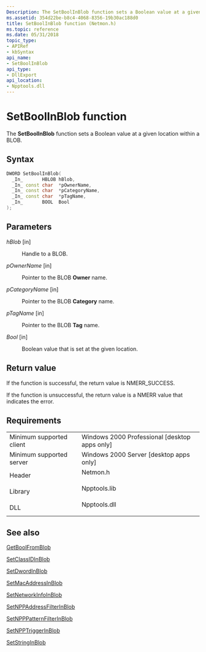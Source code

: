 ```yaml
---
Description: The SetBoolInBlob function sets a Boolean value at a given location within a BLOB.
ms.assetid: 354d22be-b8c4-4068-8356-19b30ac188d0
title: SetBoolInBlob function (Netmon.h)
ms.topic: reference
ms.date: 05/31/2018
topic_type: 
- APIRef
- kbSyntax
api_name: 
- SetBoolInBlob
api_type: 
- DllExport
api_location: 
- Npptools.dll
---
```


# SetBoolInBlob function

The **SetBoolInBlob** function sets a Boolean value at a given location within a BLOB.

## Syntax


```C++
DWORD SetBoolInBlob(
  _In_       HBLOB hBlob,
  _In_ const char  *pOwnerName,
  _In_ const char  *pCategoryName,
  _In_ const char  *pTagName,
  _In_       BOOL  Bool
);
```



## Parameters

<dl> <dt>

*hBlob* \[in\]
</dt> <dd>

Handle to a BLOB.

</dd> <dt>

*pOwnerName* \[in\]
</dt> <dd>

Pointer to the BLOB **Owner** name.

</dd> <dt>

*pCategoryName* \[in\]
</dt> <dd>

Pointer to the BLOB **Category** name.

</dd> <dt>

*pTagName* \[in\]
</dt> <dd>

Pointer to the BLOB **Tag** name.

</dd> <dt>

*Bool* \[in\]
</dt> <dd>

Boolean value that is set at the given location.

</dd> </dl>

## Return value

If the function is successful, the return value is NMERR\_SUCCESS.

If the function is unsuccessful, the return value is a NMERR value that indicates the error.

## Requirements



|                                     |                                                                                         |
|-------------------------------------|-----------------------------------------------------------------------------------------|
| Minimum supported client<br/> | Windows 2000 Professional \[desktop apps only\]<br/>                              |
| Minimum supported server<br/> | Windows 2000 Server \[desktop apps only\]<br/>                                    |
| Header<br/>                   | <dl> <dt>Netmon.h</dt> </dl>     |
| Library<br/>                  | <dl> <dt>Npptools.lib</dt> </dl> |
| DLL<br/>                      | <dl> <dt>Npptools.dll</dt> </dl> |



## See also

<dl> <dt>

[GetBoolFromBlob](getboolfromblob.md)
</dt> <dt>

[SetClassIDInBlob](setclassidinblob.md)
</dt> <dt>

[SetDwordInBlob](setdwordinblob.md)
</dt> <dt>

[SetMacAddressInBlob](setmacaddressinblob.md)
</dt> <dt>

[SetNetworkInfoInBlob](setnetworkinfoinblob.md)
</dt> <dt>

[SetNPPAddressFilterInBlob](setnppaddressfilterinblob.md)
</dt> <dt>

[SetNPPPatternFilterInBlob](setnpppatternfilterinblob.md)
</dt> <dt>

[SetNPPTriggerInBlob](setnpptriggerinblob.md)
</dt> <dt>

[SetStringInBlob](setstringinblob.md)
</dt> </dl>

 

 




